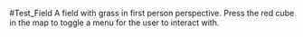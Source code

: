 #Test_Field
A field with grass in first person perspective. Press the red cube in the map to toggle a menu for the user to interact with.